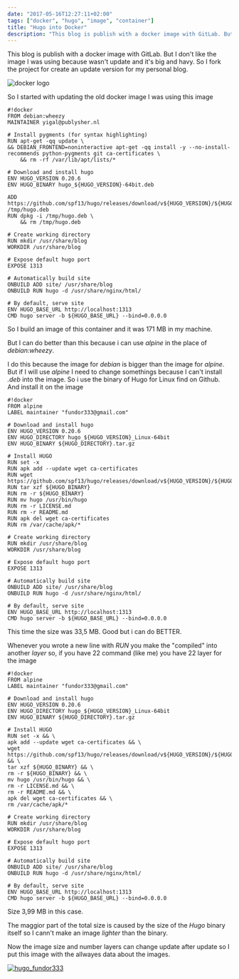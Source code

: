 ```yaml
---
date: "2017-05-16T12:27:11+02:00"
tags: ["docker", "hugo", "image", "container"]
title: "Hugo into Docker"
description: "This blog is publish with a docker image with GitLab. But I don't like the image I was using because wasn't update and it's big and havy. So I fork the project for create an update version for my personal blog."
---
```


This blog is publish with a docker image with GitLab. But I don't like the image I was using because wasn't update and it's big and havy. So I fork the project for create an update version for my personal blog.

<!--more-->

![docker logo](/images/post/docker/docker.png)


So I started with updating the old docker image I was using this image

	#!docker
	FROM debian:wheezy
	MAINTAINER yigal@publysher.nl

	# Install pygments (for syntax highlighting)
	RUN apt-get -qq update \
	&& DEBIAN_FRONTEND=noninteractive apt-get -qq install -y --no-install-recommends python-pygments git ca-certificates \
		&& rm -rf /var/lib/apt/lists/*

	# Download and install hugo
	ENV HUGO_VERSION 0.20.6
	ENV HUGO_BINARY hugo_${HUGO_VERSION}-64bit.deb

	ADD https://github.com/spf13/hugo/releases/download/v${HUGO_VERSION}/${HUGO_BINARY} /tmp/hugo.deb
	RUN dpkg -i /tmp/hugo.deb \
		&& rm /tmp/hugo.deb

	# Create working directory
	RUN mkdir /usr/share/blog
	WORKDIR /usr/share/blog

	# Expose default hugo port
	EXPOSE 1313

	# Automatically build site
	ONBUILD ADD site/ /usr/share/blog
	ONBUILD RUN hugo -d /usr/share/nginx/html/

	# By default, serve site
	ENV HUGO_BASE_URL http://localhost:1313
	CMD hugo server -b ${HUGO_BASE_URL} --bind=0.0.0.0


So I build an image of this container and it was 171 MB in my machine.

But I can do better than this because i can use _*alpine*_ in the place of _*debian:wheezy*_.

I do this because the image for _*debian*_ is bigger than the image for _*alpine*_. But if I will use _*alpine*_ I need to change somethings because I can't install _*.deb*_ into the image. So i use the binary of Hugo for Linux find on Github. And install it on the image

	#!docker
	FROM alpine
	LABEL maintainer "fundor333@gmail.com"

	# Download and install hugo
	ENV HUGO_VERSION 0.20.6
	ENV HUGO_DIRECTORY hugo_${HUGO_VERSION}_Linux-64bit
	ENV HUGO_BINARY ${HUGO_DIRECTORY}.tar.gz

	# Install HUGO
	RUN set -x
	RUN apk add --update wget ca-certificates
	RUN wget https://github.com/spf13/hugo/releases/download/v${HUGO_VERSION}/${HUGO_BINARY}
	RUN tar xzf ${HUGO_BINARY}
	RUN rm -r ${HUGO_BINARY}
	RUN mv hugo /usr/bin/hugo
	RUN rm -r LICENSE.md
	RUN rm -r README.md
	RUN apk del wget ca-certificates
	RUN rm /var/cache/apk/*

	# Create working directory
	RUN mkdir /usr/share/blog
	WORKDIR /usr/share/blog

	# Expose default hugo port
	EXPOSE 1313

	# Automatically build site
	ONBUILD ADD site/ /usr/share/blog
	ONBUILD RUN hugo -d /usr/share/nginx/html/

	# By default, serve site
	ENV HUGO_BASE_URL http://localhost:1313
	CMD hugo server -b ${HUGO_BASE_URL} --bind=0.0.0.0

This time the size was 33,5 MB. Good but i can do BETTER.

Whenever you wrote a new line with _*RUN*_ you make the "compiled" into another _*layer*_ so, if you have 22 command (like me) you have 22 layer for the image

	#!docker
	FROM alpine
	LABEL maintainer "fundor333@gmail.com"

	# Download and install hugo
	ENV HUGO_VERSION 0.20.6
	ENV HUGO_DIRECTORY hugo_${HUGO_VERSION}_Linux-64bit
	ENV HUGO_BINARY ${HUGO_DIRECTORY}.tar.gz

	# Install HUGO
	RUN set -x && \
	apk add --update wget ca-certificates && \
	wget https://github.com/spf13/hugo/releases/download/v${HUGO_VERSION}/${HUGO_BINARY} && \
	tar xzf ${HUGO_BINARY} && \
	rm -r ${HUGO_BINARY} && \
	mv hugo /usr/bin/hugo && \
	rm -r LICENSE.md && \
	rm -r README.md && \
	apk del wget ca-certificates && \
	rm /var/cache/apk/*

	# Create working directory
	RUN mkdir /usr/share/blog
	WORKDIR /usr/share/blog

	# Expose default hugo port
	EXPOSE 1313

	# Automatically build site
	ONBUILD ADD site/ /usr/share/blog
	ONBUILD RUN hugo -d /usr/share/nginx/html/

	# By default, serve site
	ENV HUGO_BASE_URL http://localhost:1313
	CMD hugo server -b ${HUGO_BASE_URL} --bind=0.0.0.0

Size 3,99 MB in this case.

The maggior part of the total size is caused by the size of the _*Hugo*_ binary itself so I cann't make an image _*lighter*_ than the binary.

Now the image size and number layers can change update after update so I put this image with the allwayes data about the images.

[![hugo_fundor333](https://images.microbadger.com/badges/image/fundor333/hugo.svg)](https://microbadger.com/images/fundor333/hugo "Get your own image badge on microbadger.com")
